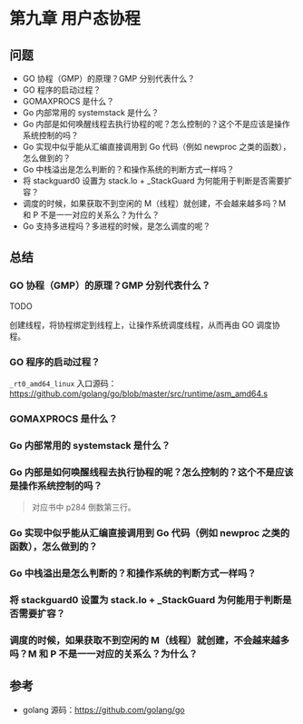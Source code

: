 # 第九章 用户态协程

## 问题

- GO 协程（GMP）的原理？GMP 分别代表什么？
- GO 程序的启动过程？
- GOMAXPROCS 是什么？
- Go 内部常用的 systemstack 是什么？
- Go 内部是如何唤醒线程去执行协程的呢？怎么控制的？这个不是应该是操作系统控制的吗？
- Go 实现中似乎能从汇编直接调用到 Go 代码（例如 newproc 之类的函数），怎么做到的？
- Go 中栈溢出是怎么判断的？和操作系统的判断方式一样吗？
- 将 stackguard0 设置为 stack.lo + _StackGuard 为何能用于判断是否需要扩容？
- 调度的时候，如果获取不到空闲的 M（线程）就创建，不会越来越多吗？M 和 P 不是一一对应的关系么？为什么？
- Go 支持多进程吗？多进程的时候，是怎么调度的呢？

## 总结

### GO 协程（GMP）的原理？GMP 分别代表什么？

TODO

创建线程，将协程绑定到线程上，让操作系统调度线程，从而再由 GO 调度协程。

### GO 程序的启动过程？

`_rt0_amd64_linux` 入口源码：https://github.com/golang/go/blob/master/src/runtime/asm_amd64.s


### GOMAXPROCS 是什么？


### Go 内部常用的 systemstack 是什么？

### Go 内部是如何唤醒线程去执行协程的呢？怎么控制的？这个不是应该是操作系统控制的吗？

> 对应书中 p284 倒数第三行。

### Go 实现中似乎能从汇编直接调用到 Go 代码（例如 newproc 之类的函数），怎么做到的？

### Go 中栈溢出是怎么判断的？和操作系统的判断方式一样吗？

### 将 stackguard0 设置为 stack.lo + _StackGuard 为何能用于判断是否需要扩容？

### 调度的时候，如果获取不到空闲的 M（线程）就创建，不会越来越多吗？M 和 P 不是一一对应的关系么？为什么？

## 参考

- golang 源码：https://github.com/golang/go
